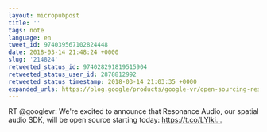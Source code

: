 ```yaml
---
layout: micropubpost
title: ''
tags: note
language: en
tweet_id: 974039567102824448
date: 2018-03-14 21:48:24 +0000
slug: '214824'
retweeted_status_id: 974028291819515904
retweeted_status_user_id: 2878812992
retweeted_status_timestamp: 2018-03-14 21:03:35 +0000
expanded_urls: https://blog.google/products/google-vr/open-sourcing-resonance-audio/
---
```

RT @googlevr: We're excited to announce that Resonance Audio, our spatial audio SDK, will be open source starting today: https://t.co/LYIki…

